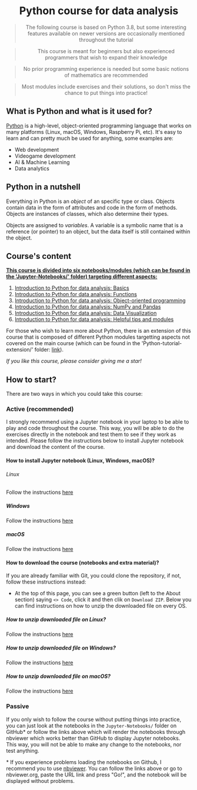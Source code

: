 # <div align='center'>Python course for data analysis</div>

> <div align='center'> The following course is based on Python 3.8, but some interesting features available on newer versions are occasionally mentioned throughout the tutorial</div>

> <div align='center'>This course is meant for beginners but also experienced programmers that wish to expand their knowledge</div>
    
> <div align='center'>No prior programming experience is needed but some basic notions of mathematics are recommended</div>

> <div align='center'>Most modules include exercises and their solutions, so don't miss the chance to put things into practice!</div>

## What is Python and what is it used for?

[Python](https://docs.python.org/3.8/) is a high-level, object-oriented programming language that works on many platforms (Linux, macOS, Windows, Raspberry Pi, etc). It's easy to learn and can pretty much be used for anything, some examples are:

- Web development
- Videogame development
- AI & Machine Learning
- Data analytics

## Python in a nutshell

Everything in Python is an *object* of an specific type or class. Objects contain data in the form of attributes and code in the form of methods. Objects are instances of classes, which also determine their types.

Objects are assigned to *variables*. A variable is a symbolic name that is a reference (or pointer) to an object, but the data itself is still contained within the object.

## Course's content

<u>**This course is divided into six notebooks/modules (which can be found in the 'Jupyter-Notebooks/' folder) targeting different aspects:**</u>

1. [Introduction to Python for data analysis: Basics](https://nbviewer.org/github/jbossios/python-tutorial/blob/master/Jupyter-Notebooks/01_Introduction_Basics.ipynb)
2. [Introduction to Python for data analysis: Functions](https://nbviewer.org/github/jbossios/python-tutorial/blob/master/Jupyter-Notebooks/02_Introduction_Functions.ipynb)
3. [Introduction to Python for data analysis: Object-oriented programming](https://nbviewer.org/github/jbossios/python-tutorial/blob/master/Jupyter-Notebooks/03_Introduction_Classes.ipynb)
4. [Introduction to Python for data analysis: NumPy and Pandas](https://nbviewer.org/github/jbossios/python-tutorial/blob/master/Jupyter-Notebooks/04_NumPy_and_pandas.ipynb)
5. [Introduction to Python for data analysis: Data Visualization](https://nbviewer.org/github/jbossios/python-tutorial/blob/master/Jupyter-Notebooks/05_Data_Visualization.ipynb)
6. [Introduction to Python for data analysis: Helpful tips and modules](https://nbviewer.org/github/jbossios/python-tutorial/blob/master/Jupyter-Notebooks/06_Helpful_tips_and_modules.ipynb)

For those who wish to learn more about Python, there is an extension of this course that is composed of different Python modules targetting aspects not covered on the main course (which can be found in the 'Python-tutorial-extension/' folder: [link](https://github.com/jbossios/python-tutorial/tree/master/Python-tutorial-extension/README.md)).

*If you like this course, please consider giving me a star!*

## How to start?

There are two ways in which you could take this course:

### Active (recommended)

I strongly recommend using a Jupyter notebook in your laptop to be able to play and code throughout the course. This way, you will be able to do the exercises directly in the notebook and test them to see if they work as intended. Please follow the instructions below to install Jupyter notebook and download the content of the course.

#### How to install Jupyter notebook (Linux, Windows, macOS)?

###### Linux

Follow the instructions [here](https://linuxhint.com/install-jupyter-notebook-on-ubuntu-20-04/)

##### Windows

Follow the instructions [here](https://medium.com/@kswalawage/install-python-and-jupyter-notebook-to-windows-10-64-bit-66db782e1d02)

##### macOS

Follow the instructions [here](https://www.geeksforgeeks.org/how-to-install-jupyter-notebook-on-macos/)

#### How to download the course (notebooks and extra material)?

If you are already familiar with Git, you could clone the repository, if not, follow these instructions instead:

- At the top of this page, you can see a green button (left to the About section) saying ```<> Code```, click it and then clik on ```Download ZIP```. Below you can find instructions on how to unzip the downloaded file on every OS.

##### How to unzip downloaded file on Linux?

Follow the instructions [here](https://linuxize.com/post/how-to-unzip-files-in-linux/)

##### How to unzip downloaded file on Windows?

Follow the instructions [here](https://support.microsoft.com/en-us/windows/zip-and-unzip-files-f6dde0a7-0fec-8294-e1d3-703ed85e7ebc)

##### How to unzip downloaded file on macOS?

Follow the instructions [here](https://support.apple.com/guide/mac-help/zip-and-unzip-files-and-folders-on-mac-mchlp2528/mac)


### Passive

If you only wish to follow the course without putting things into practice, you can just look at the notebooks in the ```Jupyter-Notebooks/``` folder on GitHub* or follow the links above which will render the notebooks through nbviewer which works better than GitHub to display Jupyter notebooks. This way, you will not be able to make any change to the notebooks, nor test anything.

\* If you experience problems loading the notebooks on Github, I recommend you to use [nbviewer](https://nbviewer.org/). You can follow the links above or go to nbviewer.org, paste the URL link and press "Go!", and the notebook will be displayed without problems.
